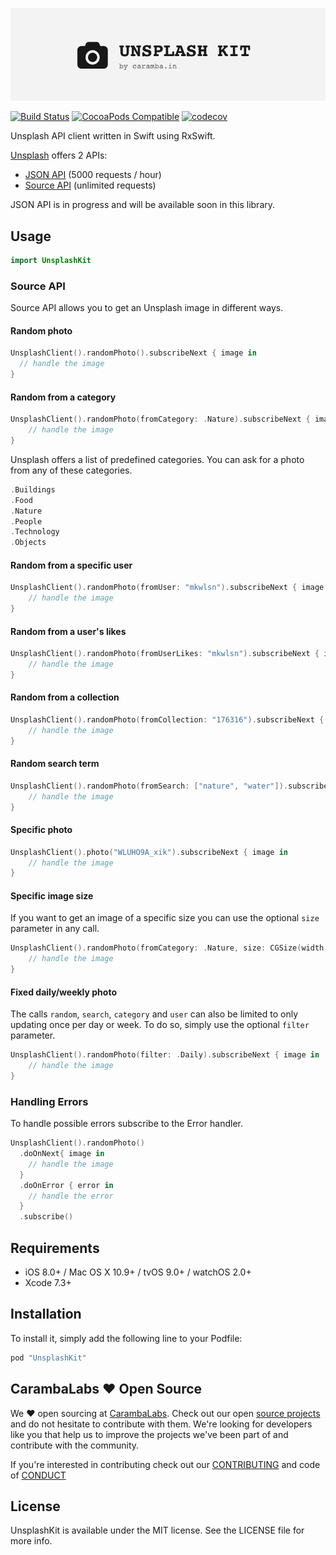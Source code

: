 ![UnsplashKit: Unsplash API Client in Swift](assets/unsplash-kit-logo.png)

[![Build Status](https://travis-ci.org/carambalabs/UnsplashKit.svg?branch=master)](https://travis-ci.org/carambalabs/UnsplashKit)
[![CocoaPods Compatible](https://img.shields.io/cocoapods/v/UnsplashKit.svg)](https://img.shields.io/cocoapods/v/UnsplashKit.svg)
[![codecov](https://codecov.io/gh/carambalabs/UnsplashKit/branch/master/graph/badge.svg)](https://codecov.io/gh/carambalabs/UnsplashKit)

Unsplash API client written in Swift using RxSwift.

[Unsplash](https://unsplash.com/) offers 2 APIs:
- [JSON API](https://unsplash.com/documentation) (5000 requests / hour)
- [Source API](https://source.unsplash.com/) (unlimited requests)

JSON API is in progress and will be available soon in this library.

## Usage

```swift
import UnsplashKit
```

### Source API

Source API allows you to get an Unsplash image in different ways.

#### Random photo

```swift
UnsplashClient().randomPhoto().subscribeNext { image in
  // handle the image
}
```

#### Random from a category

```swift
UnsplashClient().randomPhoto(fromCategory: .Nature).subscribeNext { image in
    // handle the image
}
```

Unsplash offers a list of predefined categories. You can ask for a photo from any of these categories.

```swift
.Buildings
.Food
.Nature
.People
.Technology
.Objects
```

#### Random from a specific user

```swift
UnsplashClient().randomPhoto(fromUser: "mkwlsn").subscribeNext { image in
    // handle the image
}
```

#### Random from a user's likes

```swift
UnsplashClient().randomPhoto(fromUserLikes: "mkwlsn").subscribeNext { image in
    // handle the image
}
```

#### Random from a collection

```swift
UnsplashClient().randomPhoto(fromCollection: "176316").subscribeNext { image in
    // handle the image
}
```

#### Random search term

```swift
UnsplashClient().randomPhoto(fromSearch: ["nature", "water"]).subscribeNext { image in
    // handle the image
}
```

#### Specific photo

```swift
UnsplashClient().photo("WLUHO9A_xik").subscribeNext { image in
    // handle the image
}
```

#### Specific image size

If you want to get an image of a specific size you can use the optional `size` parameter in any call.

```swift
UnsplashClient().randomPhoto(fromCategory: .Nature, size: CGSize(width: 600, height: 200)).subscribeNext { image in
    // handle the image
}
```

#### Fixed daily/weekly photo

The calls `random`, `search`, `category` and `user` can also be limited to only updating once per day or week. To do so, simply use the optional `filter` parameter.

```swift
UnsplashClient().randomPhoto(filter: .Daily).subscribeNext { image in
    // handle the image
}
```

### Handling Errors

To handle possible errors subscribe to the Error handler.

```swift
UnsplashClient().randomPhoto()
  .doOnNext{ image in
    // handle the image
  }
  .doOnError { error in
    // handle the error
  }
  .subscribe()
```

## Requirements

* iOS 8.0+ / Mac OS X 10.9+ / tvOS 9.0+ / watchOS 2.0+
* Xcode 7.3+

## Installation

To install it, simply add the following line to your Podfile:

```ruby
pod "UnsplashKit"
```

## CarambaLabs :heart: Open Source

We :heart: open sourcing at [CarambaLabs](http://caramba.in). Check out our open [source projects](https://github.com/carambalabs/) and do not hesitate to contribute with them. We're looking for developers like you that help us to improve the projects we've been part of and contribute with the community.

If you're interested in contributing check out our [CONTRIBUTING](https://github.com/carambalabs/Foundation/blob/master/CONTRIBUTING.md) and code of [CONDUCT](https://github.com/carambalabs/Foundation/blob/master/CONDUCT.md)

## License

UnsplashKit is available under the MIT license. See the LICENSE file for more info.
